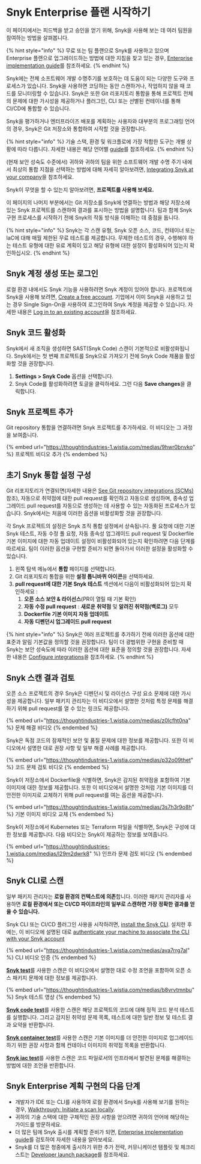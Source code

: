 # Snyk Enterprise 플랜 시작하기

이 페이지에서는 피드백을 받고 승인을 얻기 위해, Snyk을 사용해 보는 데 여러 팀원을 참여하는 방법을 살펴봅니다.&#x20;

{% hint style="info" %}
무료 또는 팀 플랜으로 Snyk를 사용하고 있으며 Enterprise 플랜으로 업그레이드하는 방법에 대한 지침을 찾고 있는 경우, [Enterprise implementation guide](../implement-snyk/enterprise-implementation-guide/)를 참조하세요.
{% endhint %}

Snyk에는 전체 소프트웨어 개발 수명주기를 보호하는 데 도움이 되는 다양한 도구와 프로세스가 있습니다. Snyk을 사용하면 코딩하는 동안 스캔하거나, 작업하지 않을 때 코드를 모니터링할 수 있습니다. Snyk은 또한 Git 리포지토리 통합을 통해 프로젝트 전체의 문제에 대한 가시성을 제공하거나 플러그인, CLI 또는 선별된 컨테이너를 통해 CI/CD에 통합할 수 있습니다.

Snyk을 평가하거나 엔터프라이즈 배포를 계획하는 사용자와 대부분의 프로그래밍 언어의 경우, Snyk은 Git 저장소와 통합하여 시작할 것을 권장합니다.

{% hint style="info" %}
기술 스택, 환경 및 워크플로에 가장 적합한 도구는 개별 상황에 따라 다릅니다. 자세한 내용은 해당 언어별 [guide](../scan-with-snyk/supported-languages-and-frameworks/)를 참조하세요.
{% endhint %}

(현재 보안 성숙도 수준에서) 귀하와 귀하의 팀을 위한 소프트웨어 개발 수명 주기 내에서 최상의 통합 지점을 선택하는 방법에 대해 자세히 알아보려면, [Integrating Snyk at your company](https://learn.snyk.io/lesson/integrate-snyk-at-your-company/)을 참조하세요.

Snyk이 무엇을 할 수 있는지 알아보려면, **프로젝트를 사용해 보세요.**

이 페이지의 나머지 부분에서는 Git 저장소를 Snyk에 연결하는 방법과 해당 저장소에 있는 Snyk 프로젝트를 스캔하여 결과를 표시하는 방법을 설명합니다. 팀과 함께 Snyk 구현 프로세스를 시작하기 전에 Snyk의 작동 방식을 이해하는 데 중점을 둡니다.

{% hint style="info" %}
Snyk는 각 스캔 유형, Snyk 오픈 소스, 코드, 컨테이너 또는 IaC에 대해 매월 제한된 무료 테스트를 제공합니다. 무제한 테스트의 경우, 수행해야 하는 테스트 유형에 대한 유료 계획이 있고 해당 유형에 대한 설정이 활성화되어 있는지 확인하십시오.
{% endhint %}

## Snyk 계정 생성 또는 로그인

로컬 환경 내에서도 Snyk 기능을 사용하려면 Snyk 계정이 있어야 합니다. 프로젝트에 Snyk을 사용해 보려면, [Create a free account](../getting-started/quickstart/create-or-log-in-to-a-snyk-account.md). 기업에서 이미 Snyk을 사용하고 있는 경우 Single Sign-On을 사용하여 로그인하여 Snyk 계정을 제공할 수 있습니다. 자세한 내용은 [Log in to an existing account](../getting-started/quickstart/create-or-log-in-to-a-snyk-account.md#log-in-to-an-existing-account)을 참조하세요.

## Snyk 코드 활성화

Snyk에서 새 조직을 생성하면 SAST(Snyk Code) 스캔이 기본적으로 비활성화됩니다. Snyk에서는 첫 번째 프로젝트를 Snyk으로 가져오기 전에 Snyk Code 제품을 활성화할 것을 권장합니다.

1. **Settings > Snyk Code** 옵션을 선택합니다.
2. Snyk Code를 활성화하려면 토글을 클릭하세요. 그런 다음 **Save changes**을 클릭합니다.

## Snyk 프로젝트 추가

Git repository 통합을 연결하려면 Snyk 프로젝트를 추가하세요. 이 비디오는 그 과정을 보여줍니다.

{% embed url="https://thoughtindustries-1.wistia.com/medias/9hwr0bnvko" %}
프로젝트 비디오 추가
{% endembed %}

## 초기 Snyk 통합 설정 구성

Git 리포지토리가 연결되면(자세한 내용은 [See Git repository integrations (SCMs)](../integrate-with-snyk/git-repositories-scms-integrations-with-snyk/) 참조), 자동으로 취약점에 대한 pull request를 확인하고 자동으로 생성하며, 종속성 업그레이드 pull request를 자동으로 생성하는 데 사용할 수 있는 자동화된 프로세스가 있습니다. Snyk에서는 처음에 이러한 옵션을 비활성화할 것을 권장합니다.

각 Snyk 프로젝트의 설정은 Snyk 조직 통합 설정에서 상속됩니다. 풀 요청에 대한 기본 Snyk 테스트, 자동 수정 풀 요청, 자동 종속성 업그레이드 pull request 및 Dockerfile 기본 이미지에 대한 자동 업데이트 설정이 비활성화되어 있는지 확인하려면 다음 단계를 따르세요. 팀이 이러한 옵션을 구현할 준비가 되면 돌아가서 이러한 설정을 활성화할 수 있습니다.

1. 왼쪽 탐색 메뉴에서 **통합** 페이지를 선택합니다.
2. Git 리포지토리 통합을 위한 **설정 톱니바퀴 아이콘**을 선택하세요.
3. **pull request에 대한 기본 Snyk 테스트** 섹션에서 다음이 비활성화되어 있는지 확인하세요 :
   1. **오픈 소스 보안 & 라이선스**(PR이 열릴 때 기본 확인)
   2. **자동 수정 pull request** : **새로운 취약점** 및 **알려진 취약점(백로그)** 모두
   3. **Dockerfile 기본 이미지 자동 업데이트**
   4. **자동 디펜던시 업그레이드 pull request**

{% hint style="info" %}
Snyk은 여러 프로젝트를 추가하기 전에 이러한 옵션에 대한 표준과 알림 기본값을 정의할 것을 권장합니다. 팀이 더 광범위한 구현을 준비할 때 Snyk는 보안 성숙도에 따라 이러한 옵션에 대한 표준을 정의할 것을 권장합니다. 자세한 내용은 [Configure integrations](../implement-snyk/enterprise-implementation-guide/phase-2-configure-account/set-visibility-and-configure-an-organization-template/configure-integrations.md)을 참조하세요.
{% endhint %}

## Snyk 스캔 결과 검토

오픈 소스 프로젝트의 경우 Snyk은 디펜던시 및 라이선스 구성 요소 문제에 대한 가시성을 제공합니다. 일부 패키지 관리자는 이 비디오에서 설명한 것처럼 특정 문제를 해결하기 위해 pull request를 열 수 있는 링크도 제공합니다.

{% embed url="https://thoughtindustries-1.wistia.com/medias/z0lcfht0na" %}
문제 해결 비디오
{% endembed %}

Snyk은 독점 코드의 잠재적인 보안 및 품질 문제에 대한 정보를 제공합니다. 또한 이 비디오에서 설명한 대로 권장 사항 및 일부 해결 사례를 제공합니다.

{% embed url="https://thoughtindustries-1.wistia.com/medias/p32o09thet" %}
코드 문제 검토 비디오
{% endembed %}

Snyk이 저장소에서 Dockerfile을 식별하면, Snyk은 감지된 취약점을 포함하여 기본 이미지에 대한 정보를 제공합니다. 또한 이 비디오에서 설명한 것처럼 기본 이미지를 더 안전한 이미지로 교체하기 위해 pull request를 여는 옵션을 제공합니다.

{% embed url="https://thoughtindustries-1.wistia.com/medias/3s7h3r9o8h" %}
기본 이미지 비디오 교체
{% endembed %}

Snyk이 저장소에서 Kubernetes 또는 Terraform 파일을 식별하면, Snyk은 구성에 대한 정보를 제공합니다. 다음 비디오는 Snyk이 제공하는 정보를 보여줍니다.

{% embed url="https://thoughtindustries-1.wistia.com/medias/l29m2dwrk8" %}
인프라 문제 검토 비디오
{% endembed %}

## Snyk CLI로 스캔

일부 패키지 관리자는 **로컬 환경의 컨텍스트에 의존**합니다. 이러한 패키지 관리자를 사용하면 **로컬 환경에서 또는 CI/CD 파이프라인의 일부로 스캔하면 가장 정확한 결과를 얻을 수 있습니다.**

Snyk CLI 또는 CI/CD 플러그인 사용을 시작하려면, [install the Snyk CLI](../snyk-cli/install-or-update-the-snyk-cli/). 설치한 후에는, 이 비디오에 설명된 대로 [authenticate your machine to associate the CLI with your Snyk account](../snyk-cli/authenticate-the-cli-with-your-account.md)

{% embed url="https://thoughtindustries-1.wistia.com/medias/ava7rrg7al" %}
CLI 비디오 인증
{% endembed %}

[**Snyk test**](../snyk-cli/scan-and-maintain-projects-using-the-cli/snyk-cli-for-open-source/)를 사용한 스캔은 이 비디오에서 설명한 대로 수정 조언을 포함하여 오픈 소스 패키지 문제에 대한 정보를 제공합니다.

{% embed url="https://thoughtindustries-1.wistia.com/medias/b8vrvtmnbu" %}
Snyk 테스트 영상
{% endembed %}

[**Snyk code test**](../snyk-cli/scan-and-maintain-projects-using-the-cli/snyk-cli-for-snyk-code/)를 사용한 스캔은 해당 프로젝트의 코드에 대해 정적 코드 분석 테스트를 실행합니다. 그리고 감지된 취약성 문제 목록, 테스트에 대한 일반 정보 및 테스트 결과 요약을 반환합니다.

[**Snyk container test**](../snyk-cli/scan-and-maintain-projects-using-the-cli/snyk-cli-for-snyk-container/)를 사용한 스캔은 기본 이미지를 더 안전한 이미지로 업그레이드하기 위한 권장 사항과 함께 컨테이너 이미지의 취약점 목록을 반환합니다.

[**Snyk iac test**](../snyk-cli/scan-and-maintain-projects-using-the-cli/snyk-cli-for-iac/)를 사용한 스캔은 코드 파일로서의 인프라에서 발견된 문제를 해결하는 방법에 대한 조언을 반환합니다.

## Snyk Enterprise 계획 구현의 다음 단계

* 개발자가 IDE 또는 CLI를 사용하여 로컬 환경에서 Snyk를 사용해 보기를 원하는 경우, [Walkthrough: Initiate a scan locally](../implement-snyk/walkthrough-initiate-a-scan-locally.md).
* 귀하의 기술 스택에 대한 구체적인 권장 사항을 얻으려면 귀하의 언어에 해당하는 가이드를 방문하세요.
* 더 많은 팀에 Snyk 출시를 계획할 준비가 되면, [Enterprise implementation guide](../implement-snyk/enterprise-implementation-guide/)를 검토하여 자세한 내용을 알아보세요.
* Snyk를 더 많은 청중에게 출시하기 위한 추가 전략, 커뮤니케이션 템플릿 및 체크리스트는 [Developer launch package](https://assets.ctfassets.net/4un77bcsnjzw/2YfaqJNMsogGNJM6BBQz4p/8f5ca77b9c40a1bbe14cc9fb0aa05462/Snyk-developer-launch-package.pdf)를 참조하세요.
